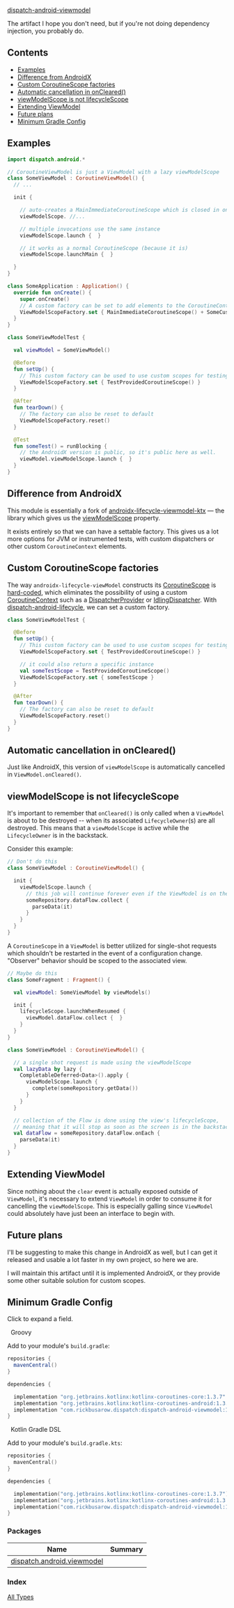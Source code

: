[dispatch-android-viewmodel](./index.md)

The artifact I hope you don't need, but if you're not doing dependency injection, you probably do.

## Contents

* [Examples](#examples)
* [Difference from AndroidX](#difference-from-androidx)
* [Custom CoroutineScope factories](#custom-coroutinescope-factories)
* [Automatic cancellation in onCleared()](#automatic-cancellation-in-oncleared)
* [viewModelScope is not lifecycleScope](#viewmodelscope-is-not-lifecyclescope)
* [Extending ViewModel](#extending-viewmodel)
* [Future plans](#future-plans)
* [Minimum Gradle Config](#minimum-gradle-config)

## Examples

``` Kotlin
import dispatch.android.*

// CoroutineViewModel is just a ViewModel with a lazy viewModelScope
class SomeViewModel : CoroutineViewModel() {
  // ...

  init {

    // auto-creates a MainImmediateCoroutineScope which is closed in onCleared()
    viewModelScope. //...

    // multiple invocations use the same instance
    viewModelScope.launch {  }

    // it works as a normal CoroutineScope (because it is)
    viewModelScope.launchMain {  }

  }
}

class SomeApplication : Application() {
  override fun onCreate() {
    super.onCreate()
    // A custom factory can be set to add elements to the CoroutineContext
    ViewModelScopeFactory.set { MainImmediateCoroutineScope() + SomeCustomElement() }
  }
}

class SomeViewModelTest {

  val viewModel = SomeViewModel()

  @Before
  fun setUp() {
    // This custom factory can be used to use custom scopes for testing
    ViewModelScopeFactory.set { TestProvidedCoroutineScope() }
  }

  @After
  fun tearDown() {
    // The factory can also be reset to default
    ViewModelScopeFactory.reset()
  }

  @Test
  fun someTest() = runBlocking {
    // the AndroidX version is public, so it's public here as well.
    viewModel.viewModelScope.launch {  }
  }
}
```

## Difference from AndroidX

This module is essentially a fork of [androidx-lifecycle-viewmodel-ktx](https://cs.android.com/androidx/platform/frameworks/support/+/androidx-master-dev:lifecycle/lifecycle-viewmodel-ktx/src/main/java/androidx/lifecycle/ViewModel.kt;l=42) — the library which gives us the [viewModelScope](https://developer.android.com/topic/libraries/architecture/coroutines#viewmodelscope) property.

It exists entirely so that we can have a settable factory.  This gives us a lot more options for JVM or instrumented tests, with custom dispatchers or other custom `CoroutineContext` elements.

## Custom CoroutineScope factories

The way `androidx-lifecycle-viewModel` constructs its [CoroutineScope](https://kotlin.github.io/kotlinx.coroutines/kotlinx-coroutines-core/kotlinx.coroutines/coroutine-scope.html) is [hard-coded](https://cs.android.com/androidx/platform/frameworks/support/+/androidx-master-dev:lifecycle/lifecycle-viewmodel-ktx/src/main/java/androidx/lifecycle/ViewModel.kt;l=42),
which eliminates the possibility of using a custom [CoroutineContext](https://kotlinlang.org/api/latest/jvm/stdlib/kotlin.coroutines/-coroutine-context/)
such as a [DispatcherProvider](https://rbusarow.github.io/Dispatch/dispatch-core//dispatch.core/-dispatcher-provider/index.html) or [IdlingDispatcher](https://rbusarow.github.io/Dispatch/dispatch-android-espresso//dispatch.android.espresso/-idling-dispatcher/index.html). With [dispatch-android-lifecycle](https://rbusarow.github.io/Dispatch/dispatch-android-lifecycle//index.html), we can set a custom factory.

``` kotlin
class SomeViewModelTest {

  @Before
  fun setUp() {
    // This custom factory can be used to use custom scopes for testing
    ViewModelScopeFactory.set { TestProvidedCoroutineScope() }

    // it could also return a specific instance
    val someTestScope = TestProvidedCoroutineScope()
    ViewModelScopeFactory.set { someTestScope }
  }

  @After
  fun tearDown() {
    // The factory can also be reset to default
    ViewModelScopeFactory.reset()
  }
}
```

## Automatic cancellation in onCleared()

Just like AndroidX, this version of `viewModelScope` is automatically cancelled in `ViewModel.onCleared()`.

## viewModelScope is not lifecycleScope

It's important to remember that `onCleared()` is only called when a `ViewModel` is about to be destroyed -- when its associated `LifecycleOwner`(s) are all destroyed.  This means that a `viewModelScope` is active while the `LifecycleOwner` is in the backstack.

Consider this example:

``` kotlin
// Don't do this
class SomeViewModel : CoroutineViewModel() {

  init {
    viewModelScope.launch {
      // this job will continue forever even if the ViewModel is on the backstack.
      someRepository.dataFlow.collect {
        parseData(it)
      }
    }
  }
}
```

A `CoroutineScope` in a `ViewModel` is better utilized for single-shot requests which shouldn't be restarted in the event of a configuration change.  "Observer" behavior should be scoped to the associated view.

``` kotlin
// Maybe do this
class SomeFragment : Fragment() {

  val viewModel: SomeViewModel by viewModels()

  init {
    lifecycleScope.launchWhenResumed {
      viewModel.dataFlow.collect {  }
    }
  }
}

class SomeViewModel : CoroutineViewModel() {

  // a single shot request is made using the viewModelScope
  val lazyData by lazy {
    CompletableDeferred<Data>().apply {
      viewModelScope.launch {
        complete(someRepository.getData())
      }
    }
  }

  // collection of the Flow is done using the view's lifecycleScope,
  // meaning that it will stop as soon as the screen is in the backstack
  val dataFlow = someRepository.dataFlow.onEach {
    parseData(it)
  }
}

```

## Extending ViewModel

Since nothing about the `clear` event is actually exposed outside of `ViewModel`, it's necessary to extend `ViewModel` in order to consume it for cancelling the `viewModelScope`.  This is especially galling since `ViewModel` could absolutely have just been an interface to begin with.

## Future plans

I'll be suggesting to make this change in AndroidX as well, but I can get it released and usable a lot faster in my own project, so here we are.

I will maintain this artifact until it is implemented AndroidX, or they provide some other suitable solution for custom scopes.

## Minimum Gradle Config

Click to expand a field.

&nbsp;  Groovy

Add to your module's `build.gradle`:

``` groovy
repositories {
  mavenCentral()
}

dependencies {

  implementation "org.jetbrains.kotlinx:kotlinx-coroutines-core:1.3.7"
  implementation "org.jetbrains.kotlinx:kotlinx-coroutines-android:1.3.7"
  implementation "com.rickbusarow.dispatch:dispatch-android-viewmodel:1.0.0-beta03"
}
```

&nbsp;  Kotlin Gradle DSL

Add to your module's `build.gradle.kts`:

``` kotlin
repositories {
  mavenCentral()
}

dependencies {

  implementation("org.jetbrains.kotlinx:kotlinx-coroutines-core:1.3.7")
  implementation("org.jetbrains.kotlinx:kotlinx-coroutines-android:1.3.7")
  implementation("com.rickbusarow.dispatch:dispatch-android-viewmodel:1.0.0-beta03")
}
```

### Packages

| Name | Summary |
|---|---|
| [dispatch.android.viewmodel](dispatch.android.viewmodel/index.md) |  |

### Index

[All Types](alltypes/index.md)
